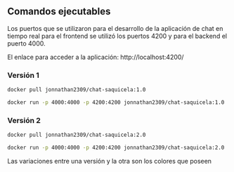 ## Comandos ejecutables
Los puertos que se utilizaron para el desarrollo de la aplicación de chat en tiempo real para el frontend se utilizó los puertos 4200 y para el backend el puerto 4000.

El enlace para acceder a la aplicación: http://localhost:4200/
### Versión 1

```bash
docker pull jonnathan2309/chat-saquicela:1.0
```

```bash
docker run -p 4000:4000 -p 4200:4200 jonnathan2309/chat-saquicela:1.0
```

### Versión 2

```bash
docker pull jonnathan2309/chat-saquicela:2.0
```

```bash
docker run -p 4000:4000 -p 4200:4200 jonnathan2309/chat-saquicela:2.0
```


Las variaciones entre una versión y la otra son los colores que poseen
